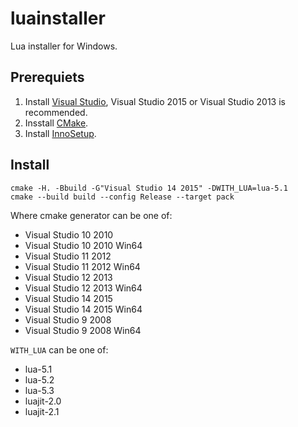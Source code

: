 # luainstaller

Lua installer for Windows.

## Prerequiets

1. Install [Visual Studio](https://www.visualstudio.com/downloads/download-visual-studio-vs), Visual Studio 2015 or Visual Studio 2013 is recommended.
2. Insstall [CMake](https://cmake.org/).
3. Install [InnoSetup](http://www.jrsoftware.org/isinfo.php).

## Install

```Batch
cmake -H. -Bbuild -G"Visual Studio 14 2015" -DWITH_LUA=lua-5.1
cmake --build build --config Release --target pack
```

Where cmake generator can be one of:

- Visual Studio 10 2010
- Visual Studio 10 2010 Win64
- Visual Studio 11 2012
- Visual Studio 11 2012 Win64
- Visual Studio 12 2013
- Visual Studio 12 2013 Win64
- Visual Studio 14 2015
- Visual Studio 14 2015 Win64
- Visual Studio 9 2008
- Visual Studio 9 2008 Win64

`WITH_LUA` can be one of:

- lua-5.1
- lua-5.2
- lua-5.3
- luajit-2.0
- luajit-2.1
